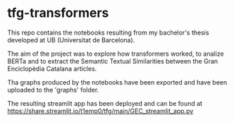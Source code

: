 # tfg-transformers

This repo contains the notebooks resulting from my bachelor's thesis developed at UB (Universitat de Barcelona).


The aim of the project was to explore how transformers worked, to analize BERTa and to extract the Semantic Textual Similarities between the Gran Enciclopèdia Catalana articles.

Tha graphs produced by the notebooks have been exported and have been uploaded to the 'graphs' folder.


The resulting streamlit app has been deployed and can be found at
https://share.streamlit.io/t1emp0/tfg/main/GEC_streamlit_app.py
